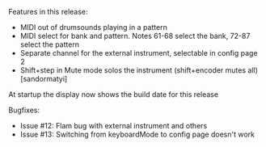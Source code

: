 Features in this release:

* MIDI out of drumsounds playing in a pattern
* MIDI select for bank and pattern. Notes 61-68 select the bank, 72-87 select the pattern
* Separate channel for the external instrument, selectable in config page 2
* Shift+step in Mute mode solos the instrument (shift+encoder mutes all) [sandormatyi]

At startup the display now shows the build date for this release

Bugfixes:
- Issue #12: Flam bug with external instrument and others
- Issue #13: Switching from keyboardMode to config page doesn't work
 
